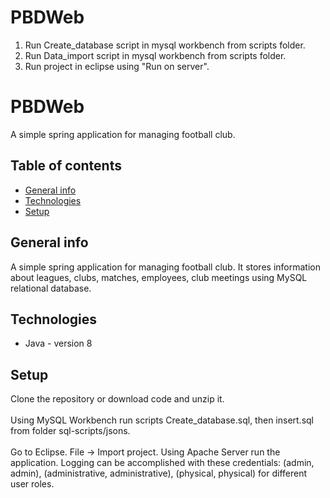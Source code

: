 # PBDWeb
1. Run Create_database script in mysql workbench from scripts folder.
2. Run Data_import script in mysql workbench from scripts folder.
3. Run project in eclipse using "Run on server".
# PBDWeb
A simple spring application for managing football club.

## Table of contents
* [General info](#general-info)
* [Technologies](#technologies)
* [Setup](#setup)

## General info
A simple spring application for managing football club. It stores information about leagues, clubs, matches, employees, club meetings using MySQL relational database.

## Technologies
* Java - version 8

## Setup
Clone the repository or download code and unzip it.
<br></br>
Using MySQL Workbench run scripts Create_database.sql, then insert.sql from folder sql-scripts/jsons.
<br></br>
Go to Eclipse. File -> Import project. Using Apache Server run the application. Logging can be accomplished with these credentials: (admin, admin), (administrative, administrative), (physical, physical) for different user roles.
